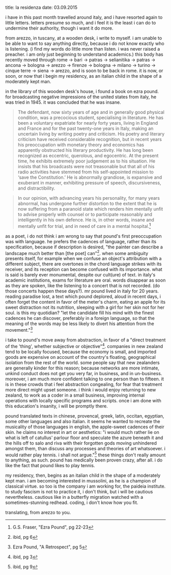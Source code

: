 title: la residenza
date: 03.09.2015

i have in this past month travelled around italy, and i have resorted again to little letters. letters presume so much, and i feel it is the least i can do to undermine their authority, though i want it do more.

from arezzo, in tuscany, at a wooden desk, i write to myself. i am unable to be able to want to say anything directly, because i do not know exactly who is listening. (i find my words do little more than listen. i was never raised a preacher. i am only just beginning to understand academics.) this body has recently moved through rome -> bari -> patras -> selianitika -> patras -> ancona -> bologna -> arezzo -> firenze -> bologna -> milano -> turino -> cinque terre -> siena -> arezzo, and is soon to be back in rome. it is now, or soon, or now that i begin my residency, as an italian child in the shape of a moderately kept man.

in the library of this wooden desk's house, i found a book on ezra pound. for broadcasting negative impressions of the united states from italy, he was tried in 1945. it was concluded that he was insane.

>The defendant, now sixty years of age and in generally good physical condition, was a precocious student, specialising in literature. He has been a voluntary expatriate for nearly forty years, living in England and France and for the past twenty-one years in Italy, making an uncertain living by writing poetry and criticism. His poetry and literary criticism have received considerable recognition, but in recent years his preoccupation with monetary theory and economics has apparently obstructed his literary productivity. He has long been recognized as eccentric, querolous, and egocentric. At the present time, he exhibits extremely poor judgement as to his situation. He insists that his broadcasts were not treasonable but that all of his radio activities have stemmed from his self-appointed mission to ‘save the Constitution.’ He is abnormally grandiose, is expansive and exuberant in manner, exhibiting pressure of speech, discursiveness, and distractibility.

>In our opinion, with advancing years his personality, for many years abnormal, has undergone further distortion to the extent that he is now suffering from a paranoid state which renders him mentally unfit to advise properly with counsel or to participate reasonably and intelligently in his own defence. He is, in other words, insane and mentally unfit for trial, and in need of care in a mental hospital.[^2]

as a poet, i do not think i am wrong to say that pound's first preoccupation was with language. he prefers the cadences of language, rather than its specification, because if description is desired, "the painter can describe a landscape much better than [the poet] can"[^7]. when some ambiguity presents itself, for example when we confuse an object's attribution with a different subject, there are overtones in the chord language strikes with its receiver, and its reception can become confused with its importance. what is said is barely ever monumental, despite our cult(ure) of text. in italy's academic institutions, exams for literature are oral. words disappear as soon as they are spoken, like the listening to a concert that is not recorded. (do those concerts happen these days?). mr pound lived in italy for 20 years. reading paradise lost, a text which pound deplored, aloud in recent days, i often forget the content in favor of the meter's charm, eating an apple for its sweet distraction not its nutrition, sleeping with a girl for her skin not for her soul. is this my quotidian? "let the candidate fill his mind with the finest cadences he can discover, preferably in a foreign language, so that the meaning of the words may be less likely to divert his attention from the movement."[^4]

i take to pound's move away from abstraction, in favor of a "direct treatment of the 'thing', whether subjective or objective"[^8]. companies in new zealand tend to be locally focused, because the economy is small, and imported goods are expensive on account of the country's floating, geographical isolation from the rest of the world. some people say that new zealanders are generally kinder for this reason; because networks are more intimate, unkind conduct does not get you very far, in business, and in un-business. moreover, i am much more confident talking to one person than to fifteen. it is in these crowds that i feel abstraction congealing, for fear that treatment more direct might upset someone. i think i would enjoy returning to new zealand, to work as a coder in a small business, improving internal operations with locally specific programs and scripts. once i am done with this education's insanity, i will be promptly there.

pound translated texts in chinese, provencal, greek, latin, occitan, egyptian, some other languages and also italian. it seems he wanted to recreate the musicality of those languages in english, the apple-sweet cadences of their skin. he claims no interest in art or aesthetics: "i would much rather lie on what is left of catullus' parlour floor and speculate the azure beneath it and the hills off to salo and riva with their forgotten gods moving unhindered amongst them, than discuss any processes and theories of art whatsoever. i would rather play tennis. i shall not argue."[^5] these things don't really amount to anything, as such. pound has medically been proven crazy, after all. i do like the fact that pound likes to play tennis.

my residency, then, begins as an italian child in the shape of a moderately kept man. i am becoming interested in mussolini, as he is a champion of classical virtue. so too is the company i am working for, the paideia institute. to study fascism is not to practice it, i don't think, but i will be cautious nevertheless. cautious like in a butterfly migration watched with a sometimes-stunning redhead. coding, i don't know how you fit.

translating, from arezzo to you.

[^2]: G.S. Fraser, "Ezra Pound", pg 22-23
[^4]: Ezra Pound, "A Retrospect", pg 5
[^5]: ibid, pg 9
[^7]: ibid, pg 6
[^8]: ibid, pg 3
